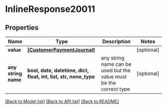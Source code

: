 # InlineResponse20011


## Properties
Name | Type | Description | Notes
------------ | ------------- | ------------- | -------------
**value** | [**[CustomerPaymentJournal]**](CustomerPaymentJournal.md) |  | [optional] 
**any string name** | **bool, date, datetime, dict, float, int, list, str, none_type** | any string name can be used but the value must be the correct type | [optional]

[[Back to Model list]](../README.md#documentation-for-models) [[Back to API list]](../README.md#documentation-for-api-endpoints) [[Back to README]](../README.md)


